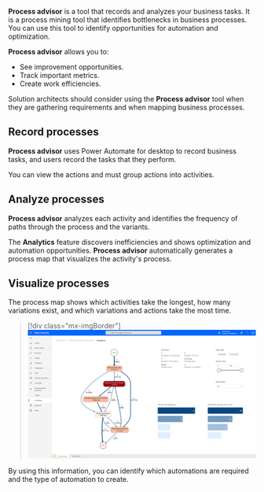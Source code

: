 **Process advisor** is a tool that records and analyzes your business tasks. It is a process mining tool that identifies bottlenecks in business processes. You can use this tool to identify opportunities for automation and optimization.

**Process advisor** allows you to:

- See improvement opportunities.
- Track important metrics.
- Create work efficiencies.

Solution architects should consider using the **Process advisor** tool when they are gathering requirements and when mapping business processes.

## Record processes

**Process advisor** uses Power Automate for desktop to record business tasks, and users record the tasks that they perform.

You can view the actions and must group actions into activities.

## Analyze processes

**Process advisor** analyzes each activity and identifies the frequency of paths through the process and the variants.

The **Analytics** feature discovers inefficiencies and shows optimization and automation opportunities. **Process advisor** automatically generates a process map that visualizes the activity's process.

## Visualize processes

The process map shows which activities take the longest, how many variations exist, and which variations and actions take the most time.

> [!div class="mx-imgBorder"]
> [![Screenshot of process map with variations.](../media/5-process-map.png)](../media/5-process-map.png#lightbox)

By using this information, you can identify which automations are required and the type of automation to create.
